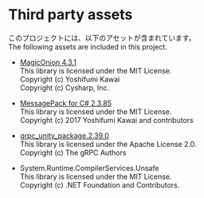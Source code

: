 # Third party assets

このプロジェクトには、以下のアセットが含まれています。  
The following assets are included in this project.  

- [MagicOnion 4.3.1](https://github.com/Cysharp/MagicOnion/releases/tag/4.3.1)  
  This library is licensed under the MIT License.  
  Copyright (c) Yoshifumi Kawai  
  Copyright (c) Cysharp, Inc.  

- [MessagePack for C# 2.3.85](https://github.com/neuecc/MessagePack-CSharp/releases/tag/v2.3.85)  
  This library is licensed under the MIT License.  
  Copyright (c) 2017 Yoshifumi Kawai and contributors  

- [grpc_unity_package.2.39.0](https://packages.grpc.io/archive/2021/05/a63bfcc5b8c568c736cac55d52046391c239848c-adc98471-7d9a-4a7b-ab16-1488b0f208d5/index.xml)  
  This library is licensed under the Apache License 2.0.  
  Copyright (c) The gRPC Authors  

- System.Runtime.CompilerServices.Unsafe  
  This library is licensed under the MIT License.  
  Copyright (c) .NET Foundation and Contributors.  
